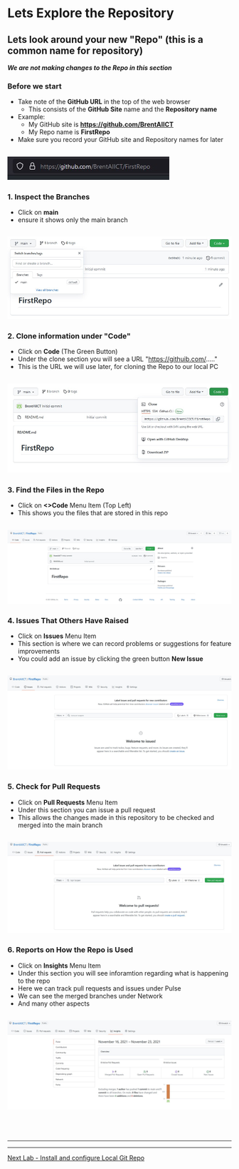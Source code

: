 # Lets Explore the Repository

## Lets look around your new "Repo" (this is a common name for repository)

***We are not making changes to the Repo in this section***

### Before we start
- Take note of the **GitHub URL** in the top of the web browser
  - This consists of the **GitHub Site** name and the **Repository name** 
- Example: 
  - My GitHub site is **https://github.com/BrentAIICT**
  - My Repo name is **FirstRepo**
- Make sure you record your GitHub site and Repository names for later

![GitHub Signup page](../Pics/git19b.jpg)
---

### 1. Inspect the Branches
- Click on **main**
- ensure it shows only the main branch

![GitHub Signup page](../Pics/git20.jpg)
---

### 2. Clone information under "Code"
- Click on **Code** (The Green Button)
- Under the clone section you will see a URL "https://githuib.com/....."
- This is the URL we will use later, for cloning the Repo to our local PC

![GitHub Signup page](../Pics/git21.jpg)
---

### 3. Find the Files in the Repo
- Click on **<>Code** Menu Item (Top Left)
- This shows you the files that are stored in this repo

![GitHub Signup page](../Pics/git22.jpg)
---

### 4. Issues That Others Have Raised
- Click on **Issues** Menu Item
- This section is where we can record problems or suggestions for feature improvements
- You could add an issue by clicking the green button **New Issue** 

![GitHub Signup page](../Pics/git23.jpg)
---

### 5. Check for Pull Requests
- Click on **Pull Requests** Menu Item
- Under this section you can issue a pull request
- This allows the changes made in this repository to be checked and merged into the main branch

![GitHub Signup page](../Pics/git24.jpg)
---

### 6. Reports on How the Repo is Used
- Click on **Insights** Menu Item
- Under this section you will see inforamtion regarding what is happening to the repo 
- Here we can track pull requests and issues under Pulse
- We can see the merged branches under Network
- And many other aspects

![GitHub Signup page](../Pics/git25.jpg)
---

<br>
<br>

---
---

[Next Lab - Install and configure Local Git Repo](InstallLocalGit.md#installing-and-configuring-git-on-your-local-computer)

